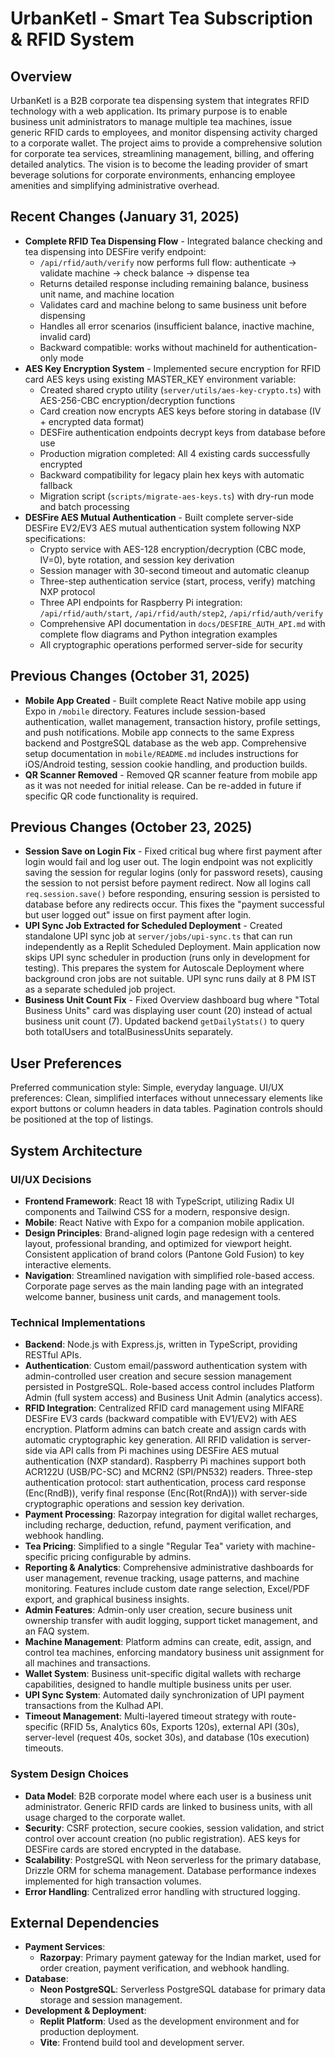 # UrbanKetl - Smart Tea Subscription & RFID System

## Overview
UrbanKetl is a B2B corporate tea dispensing system that integrates RFID technology with a web application. Its primary purpose is to enable business unit administrators to manage multiple tea machines, issue generic RFID cards to employees, and monitor dispensing activity charged to a corporate wallet. The project aims to provide a comprehensive solution for corporate tea services, streamlining management, billing, and offering detailed analytics. The vision is to become the leading provider of smart beverage solutions for corporate environments, enhancing employee amenities and simplifying administrative overhead.

## Recent Changes (January 31, 2025)
- **Complete RFID Tea Dispensing Flow** - Integrated balance checking and tea dispensing into DESFire verify endpoint:
  - `/api/rfid/auth/verify` now performs full flow: authenticate → validate machine → check balance → dispense tea
  - Returns detailed response including remaining balance, business unit name, and machine location
  - Validates card and machine belong to same business unit before dispensing
  - Handles all error scenarios (insufficient balance, inactive machine, invalid card)
  - Backward compatible: works without machineId for authentication-only mode
- **AES Key Encryption System** - Implemented secure encryption for RFID card AES keys using existing MASTER_KEY environment variable:
  - Created shared crypto utility (`server/utils/aes-key-crypto.ts`) with AES-256-CBC encryption/decryption functions
  - Card creation now encrypts AES keys before storing in database (IV + encrypted data format)
  - DESFire authentication endpoints decrypt keys from database before use
  - Production migration completed: All 4 existing cards successfully encrypted
  - Backward compatibility for legacy plain hex keys with automatic fallback
  - Migration script (`scripts/migrate-aes-keys.ts`) with dry-run mode and batch processing
- **DESFire AES Mutual Authentication** - Built complete server-side DESFire EV2/EV3 AES mutual authentication system following NXP specifications:
  - Crypto service with AES-128 encryption/decryption (CBC mode, IV=0), byte rotation, and session key derivation
  - Session manager with 30-second timeout and automatic cleanup
  - Three-step authentication service (start, process, verify) matching NXP protocol
  - Three API endpoints for Raspberry Pi integration: `/api/rfid/auth/start`, `/api/rfid/auth/step2`, `/api/rfid/auth/verify`
  - Comprehensive API documentation in `docs/DESFIRE_AUTH_API.md` with complete flow diagrams and Python integration examples
  - All cryptographic operations performed server-side for security

## Previous Changes (October 31, 2025)
- **Mobile App Created** - Built complete React Native mobile app using Expo in `/mobile` directory. Features include session-based authentication, wallet management, transaction history, profile settings, and push notifications. Mobile app connects to the same Express backend and PostgreSQL database as the web app. Comprehensive setup documentation in `mobile/README.md` includes instructions for iOS/Android testing, session cookie handling, and production builds.
- **QR Scanner Removed** - Removed QR scanner feature from mobile app as it was not needed for initial release. Can be re-added in future if specific QR code functionality is required.

## Previous Changes (October 23, 2025)
- **Session Save on Login Fix** - Fixed critical bug where first payment after login would fail and log user out. The login endpoint was not explicitly saving the session for regular logins (only for password resets), causing the session to not persist before payment redirect. Now all logins call `req.session.save()` before responding, ensuring session is persisted to database before any redirects occur. This fixes the "payment successful but user logged out" issue on first payment after login.
- **UPI Sync Job Extracted for Scheduled Deployment** - Created standalone UPI sync job at `server/jobs/upi-sync.ts` that can run independently as a Replit Scheduled Deployment. Main application now skips UPI sync scheduler in production (runs only in development for testing). This prepares the system for Autoscale Deployment where background cron jobs are not suitable. UPI sync runs daily at 8 PM IST as a separate scheduled job project.
- **Business Unit Count Fix** - Fixed Overview dashboard bug where "Total Business Units" card was displaying user count (20) instead of actual business unit count (7). Updated backend `getDailyStats()` to query both totalUsers and totalBusinessUnits separately.

## User Preferences
Preferred communication style: Simple, everyday language.
UI/UX preferences: Clean, simplified interfaces without unnecessary elements like export buttons or column headers in data tables. Pagination controls should be positioned at the top of listings.

## System Architecture

### UI/UX Decisions
- **Frontend Framework**: React 18 with TypeScript, utilizing Radix UI components and Tailwind CSS for a modern, responsive design.
- **Mobile**: React Native with Expo for a companion mobile application.
- **Design Principles**: Brand-aligned login page redesign with a centered layout, professional branding, and optimized for viewport height. Consistent application of brand colors (Pantone Gold Fusion) to key interactive elements.
- **Navigation**: Streamlined navigation with simplified role-based access. Corporate page serves as the main landing page with an integrated welcome banner, business unit cards, and management tools.

### Technical Implementations
- **Backend**: Node.js with Express.js, written in TypeScript, providing RESTful APIs.
- **Authentication**: Custom email/password authentication system with admin-controlled user creation and secure session management persisted in PostgreSQL. Role-based access control includes Platform Admin (full system access) and Business Unit Admin (analytics access).
- **RFID Integration**: Centralized RFID card management using MIFARE DESFire EV3 cards (backward compatible with EV1/EV2) with AES encryption. Platform admins can batch create and assign cards with automatic cryptographic key generation. All RFID validation is server-side via API calls from Pi machines using DESFire AES mutual authentication (NXP standard). Raspberry Pi machines support both ACR122U (USB/PC-SC) and MCRN2 (SPI/PN532) readers. Three-step authentication protocol: start authentication, process card response (Enc(RndB)), verify final response (Enc(Rot(RndA))) with server-side cryptographic operations and session key derivation.
- **Payment Processing**: Razorpay integration for digital wallet recharges, including recharge, deduction, refund, payment verification, and webhook handling.
- **Tea Pricing**: Simplified to a single "Regular Tea" variety with machine-specific pricing configurable by admins.
- **Reporting & Analytics**: Comprehensive administrative dashboards for user management, revenue tracking, usage patterns, and machine monitoring. Features include custom date range selection, Excel/PDF export, and graphical business insights.
- **Admin Features**: Admin-only user creation, secure business unit ownership transfer with audit logging, support ticket management, and an FAQ system.
- **Machine Management**: Platform admins can create, edit, assign, and control tea machines, enforcing mandatory business unit assignment for all machines and transactions.
- **Wallet System**: Business unit-specific digital wallets with recharge capabilities, designed to handle multiple business units per user.
- **UPI Sync System**: Automated daily synchronization of UPI payment transactions from the Kulhad API.
- **Timeout Management**: Multi-layered timeout strategy with route-specific (RFID 5s, Analytics 60s, Exports 120s), external API (30s), server-level (request 40s, socket 30s), and database (10s execution) timeouts.

### System Design Choices
- **Data Model**: B2B corporate model where each user is a business unit administrator. Generic RFID cards are linked to business units, with all usage charged to the corporate wallet.
- **Security**: CSRF protection, secure cookies, session validation, and strict control over account creation (no public registration). AES keys for DESFire cards are stored encrypted in the database.
- **Scalability**: PostgreSQL with Neon serverless for the primary database, Drizzle ORM for schema management. Database performance indexes implemented for high transaction volumes.
- **Error Handling**: Centralized error handling with structured logging.

## External Dependencies

- **Payment Services**:
    - **Razorpay**: Primary payment gateway for the Indian market, used for order creation, payment verification, and webhook handling.
- **Database**:
    - **Neon PostgreSQL**: Serverless PostgreSQL database for primary data storage and session management.
- **Development & Deployment**:
    - **Replit Platform**: Used as the development environment and for production deployment.
    - **Vite**: Frontend build tool and development server.